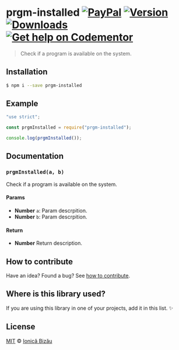 # prgm-installed [![PayPal](https://img.shields.io/badge/%24-paypal-f39c12.svg)][paypal-donations] [![Version](https://img.shields.io/npm/v/prgm-installed.svg)](https://www.npmjs.com/package/prgm-installed) [![Downloads](https://img.shields.io/npm/dt/prgm-installed.svg)](https://www.npmjs.com/package/prgm-installed) [![Get help on Codementor](https://cdn.codementor.io/badges/get_help_github.svg)](https://www.codementor.io/johnnyb?utm_source=github&utm_medium=button&utm_term=johnnyb&utm_campaign=github)

> Check if a program is available on the system.

## Installation

```sh
$ npm i --save prgm-installed
```

## Example

```js
"use strict";

const prgmInstalled = require("prgm-installed");

console.log(prgmInstalled());
```

## Documentation

### `prgmInstalled(a, b)`
Check if a program is available on the system.

#### Params
- **Number** `a`: Param descrpition.
- **Number** `b`: Param descrpition.

#### Return
- **Number** Return description.

## How to contribute
Have an idea? Found a bug? See [how to contribute][contributing].

## Where is this library used?
If you are using this library in one of your projects, add it in this list. :sparkles:

## License

[MIT][license] © [Ionică Bizău][website]

[paypal-donations]: https://www.paypal.com/cgi-bin/webscr?cmd=_s-xclick&hosted_button_id=RVXDDLKKLQRJW
[donate-now]: http://i.imgur.com/6cMbHOC.png

[license]: http://showalicense.com/?fullname=Ionic%C4%83%20Biz%C4%83u%20%3Cbizauionica%40gmail.com%3E%20(http%3A%2F%2Fionicabizau.net)&year=2016#license-mit
[website]: http://ionicabizau.net
[contributing]: /CONTRIBUTING.md
[docs]: /DOCUMENTATION.md